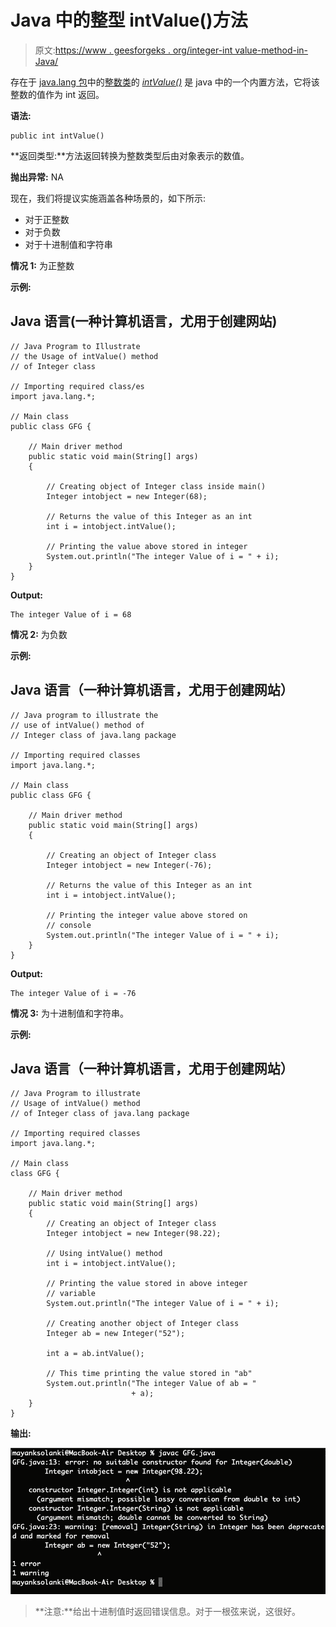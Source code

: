 # Java 中的整型 intValue()方法

> 原文:[https://www . geesforgeks . org/integer-int value-method-in-Java/](https://www.geeksforgeeks.org/integer-intvalue-method-in-java/)

存在于 [java.lang 包](https://www.geeksforgeeks.org/java-lang-package-java/)中的[整数类](https://www.geeksforgeeks.org/java-lang-integer-class-java/)的 [*intValue()*](https://www.geeksforgeeks.org/integer-intvalue-method-in-java/) 是 java 中的一个内置方法，它将该整数的值作为 int 返回。

**语法:**

```
public int intValue()
```

**返回类型:**方法返回转换为整数类型后由对象表示的数值。

**抛出异常:** NA

现在，我们将提议实施涵盖各种场景的，如下所示:

*   对于正整数
*   对于负数
*   对于十进制值和字符串

**情况 1:** 为正整数

**示例:**

## Java 语言(一种计算机语言，尤用于创建网站)

```
// Java Program to Illustrate
// the Usage of intValue() method
// of Integer class

// Importing required class/es
import java.lang.*;

// Main class
public class GFG {

    // Main driver method
    public static void main(String[] args)
    {

        // Creating object of Integer class inside main()
        Integer intobject = new Integer(68);

        // Returns the value of this Integer as an int
        int i = intobject.intValue();

        // Printing the value above stored in integer
        System.out.println("The integer Value of i = " + i);
    }
}
```

**Output:** 

```
The integer Value of i = 68
```

**情况 2:** 为负数

**示例:**

## Java 语言（一种计算机语言，尤用于创建网站）

```
// Java program to illustrate the
// use of intValue() method of
// Integer class of java.lang package

// Importing required classes
import java.lang.*;

// Main class
public class GFG {

    // Main driver method
    public static void main(String[] args)
    {

        // Creating an object of Integer class
        Integer intobject = new Integer(-76);

        // Returns the value of this Integer as an int
        int i = intobject.intValue();

        // Printing the integer value above stored on
        // console
        System.out.println("The integer Value of i = " + i);
    }
}
```

**Output:** 

```
The integer Value of i = -76
```

**情况 3:** 为十进制值和字符串。

**示例:**

## Java 语言（一种计算机语言，尤用于创建网站）

```
// Java Program to illustrate
// Usage of intValue() method
// of Integer class of java.lang package

// Importing required classes
import java.lang.*;

// Main class
class GFG {

    // Main driver method
    public static void main(String[] args)
    {
        // Creating an object of Integer class
        Integer intobject = new Integer(98.22);

        // Using intValue() method
        int i = intobject.intValue();

        // Printing the value stored in above integer
        // variable
        System.out.println("The integer Value of i = " + i);

        // Creating another object of Integer class
        Integer ab = new Integer("52");

        int a = ab.intValue();

        // This time printing the value stored in "ab"
        System.out.println("The integer Value of ab = "
                           + a);
    }
}
```

**输出:**

![](img/71f201f6db1301ba1581f5d3c3ebae1c.png)

> **注意:**给出十进制值时返回错误信息。对于一根弦来说，这很好。
